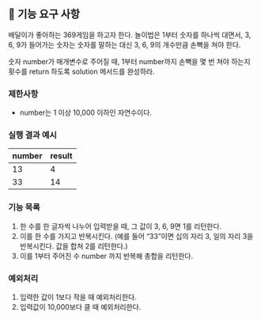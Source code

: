## 🚀 기능 요구 사항

배달이가 좋아하는 369게임을 하고자 한다. 놀이법은 1부터 숫자를 하나씩 대면서, 3, 6, 9가 들어가는 숫자는 숫자를 말하는 대신 3, 6, 9의 개수만큼 손뼉을 쳐야 한다.

숫자 number가 매개변수로 주어질 때, 1부터 number까지 손뼉을 몇 번 쳐야 하는지 횟수를 return 하도록 solution 메서드를 완성하라.

### 제한사항

- number는 1 이상 10,000 이하인 자연수이다.

### 실행 결과 예시

| number | result |
| --- | --- |
| 13 | 4 |
| 33 | 14 |

### 기능 목록
1. 한 수를 한 글자씩 나누어 입력받을 때, 그 값이 3, 6, 9면 1를 리턴한다.
2. 이를 한 수를 가지고 반복시킨다. (예를 들어 “33”이면 십의 자리 3, 일의 자리 3을 반복시킨다. 값을 합쳐 2를 리턴한다.)
3. 이를 1부터 주어진 수 number 까지 반복해 총합을 리턴한다.

### 예외처리
1. 입력한 값이 1보다 작을 때 예외처리한다. 
2. 입력값이 10,000보다 클 때 예외처리한다. 
